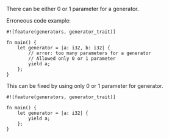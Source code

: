 There can be either 0 or 1 parameter for a generator.

Erroneous code example:

```compile_fail,E0628
#![feature(generators, generator_trait)]

fn main() {
    let generator = |a: i32, b: i32| {
        // error: too many parameters for a generator
        // Allowed only 0 or 1 parameter
        yield a;
    };
}
```

This can be fixed by using only 0 or 1 parameter for generator.

```
#![feature(generators, generator_trait)]

fn main() {
    let generator = |a: i32| {
        yield a;
    };
}
```
